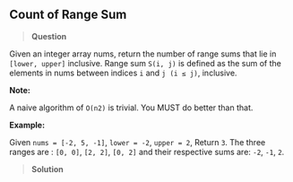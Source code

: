 ## Count of Range Sum

>**Question**

Given an integer array nums, return the number of range sums that lie in `[lower, upper]` inclusive.
Range sum `S(i, j)` is defined as the sum of the elements in nums between indices `i` and `j (i ≤ j)`, inclusive.

**Note:**

A naive algorithm of `O(n2)` is trivial. You MUST do better than that.

**Example:**

Given `nums = [-2, 5, -1]`, `lower = -2`, `upper = 2`,
Return `3`.
The three ranges are : `[0, 0]`, `[2, 2]`, `[0, 2]` and their respective sums are: `-2`, `-1`, `2`.

>**Solution**
